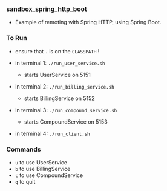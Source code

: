 
### sandbox_spring_http_boot

* Example of remoting with Spring HTTP, using Spring Boot.

### To Run

* ensure that `.` is on the `CLASSPATH` !

* in terminal 1: `./run_user_service.sh`
    * starts UserService on 5151
* in terminal 2: `./run_billing_service.sh`
    * starts BillingService on 5152
* in terminal 3: `./run_compound_service.sh`
    * starts CompoundService on 5153
* in terminal 4: `./run_client.sh`

### Commands

* `u` to use UserService
* `b` to use BillingService
* `c` to use CompoundService
* `q` to quit

